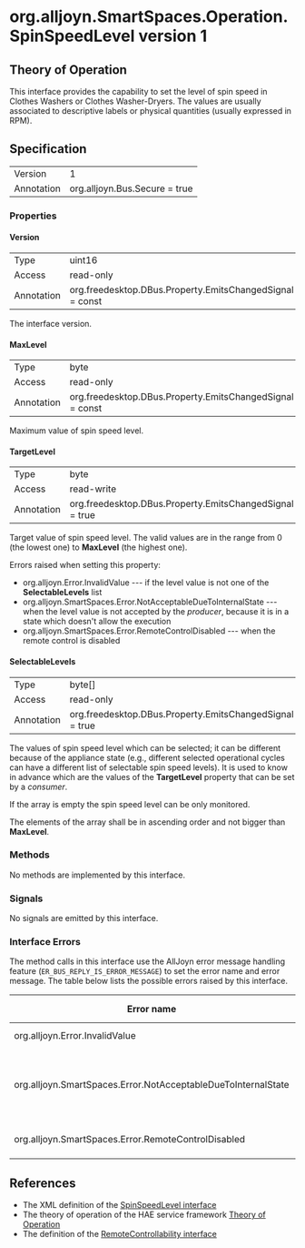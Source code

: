 # org.alljoyn.SmartSpaces.Operation.SpinSpeedLevel version 1

## Theory of Operation

This interface provides the capability to set the level of spin speed in Clothes
Washers or Clothes Washer-Dryers.
The values are usually associated to descriptive labels or physical quantities
(usually expressed in RPM).

## Specification

|            |                                                                |
|------------|----------------------------------------------------------------|
| Version    | 1                                                              |
| Annotation | org.alljoyn.Bus.Secure = true                                  |

### Properties

#### Version

|            |                                                                |
|------------|----------------------------------------------------------------|
| Type       | uint16                                                         |
| Access     | read-only                                                      |
| Annotation | org.freedesktop.DBus.Property.EmitsChangedSignal = const       |

The interface version.

#### MaxLevel

|            |                                                          |
|------------|----------------------------------------------------------|
| Type       | byte                                                     |
| Access     | read-only                                                |
| Annotation | org.freedesktop.DBus.Property.EmitsChangedSignal = const |

Maximum value of spin speed level.

#### TargetLevel

|            |                                                         |
| ---------- | ------------------------------------------------------- |
| Type       | byte                                                    |
| Access     | read-write                                              |
| Annotation | org.freedesktop.DBus.Property.EmitsChangedSignal = true |

Target value of spin speed level. The valid values are in the range from 0 (the
lowest one) to **MaxLevel** (the highest one).

Errors raised when setting this property:

  * org.alljoyn.Error.InvalidValue --- if the level value is not one of the
    **SelectableLevels** list
  * org.alljoyn.SmartSpaces.Error.NotAcceptableDueToInternalState --- when the
    level value is not accepted by the _producer_, because it is in a state
    which doesn't allow the execution
  * org.alljoyn.SmartSpaces.Error.RemoteControlDisabled --- when the remote
    control is disabled

#### SelectableLevels

|            |                                                         |
| ---------- | ------------------------------------------------------- |
| Type       | byte[]                                                  |
| Access     | read-only                                               |
| Annotation | org.freedesktop.DBus.Property.EmitsChangedSignal = true |

The values of spin speed level which can be selected; it can be different
because of the appliance state (e.g., different selected operational cycles can
have a different list of selectable spin speed levels). It is used to know in
advance which are the values of the **TargetLevel** property that can be set
by a _consumer_.

If the array is empty the spin speed level can be only monitored.

The elements of the array shall be in ascending order and not bigger than
**MaxLevel**.

### Methods

No methods are implemented by this interface.

### Signals

No signals are emitted by this interface.

### Interface Errors

The method calls in this interface use the AllJoyn error message handling
feature (`ER_BUS_REPLY_IS_ERROR_MESSAGE`) to set the error name and error
message. The table below lists the possible errors raised by this interface.

| Error name                                                    | Error message                                     |
|---------------------------------------------------------------|---------------------------------------------------|
| org.alljoyn.Error.InvalidValue                                | Invalid value                                     |
| org.alljoyn.SmartSpaces.Error.NotAcceptableDueToInternalState | The value is not acceptable due to internal state |
| org.alljoyn.SmartSpaces.Error.RemoteControlDisabled           | Remote control disabled                           |

## References

  * The XML definition of the [SpinSpeedLevel interface](SpinSpeedLevel-v1.xml)
  * The theory of operation of the HAE service framework [Theory of Operation](/org.alljoyn.SmartSpaces/theory-of-operation-v1)
  * The definition of the [RemoteControllability interface](RemoteControllability-v1)
